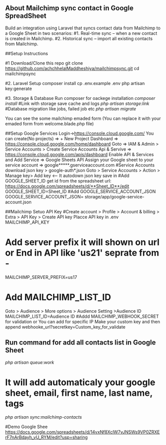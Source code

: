 ## About Mailchimp sync contact in Google SpreadSheet

Build an integration using Laravel that syncs contact data from Mailchimp to a Google Sheet in two
scenarios:
#1. Real-time sync – when a new contact is created in Mailchimp.
#2. Historical sync – import all existing contacts from Mailchimp.

##Setup Instructions

#1 Download/Clone this repo
git clone https://github.com/achchhelalMaddheshiya/mailchimpsync.git
cd mailchimpsync

#2. Laravel Setup
composer install
cp .env.example .env
php artisan key:generate

#3. Storage & Database
Run composer for oackege installation
_composer install_
#Link with storage save cache and logs
_php artisan storage:link_
#Database migration like jobs, failed job etc
_php artisan migrate_

You can see the some mailchimp emaded form (You can replace it with your emaded form from welcome.blade.php file)

##Setup Google Services
Login->https://console.cloud.google.com/
You can create(No projects) => + New Project
Dashboard => https://console.cloud.google.com/home/dashboard
Goto => IAM & Admin > Service Accounts > Create Service Accounts
Api & Servive => https://console.cloud.google.com/apis/dashboard
Enable API & Services and Add Service => Google Sheets API
Assign your Google sheet to your service account => google**\***.gserviceaccount.com
#Service Accounts download json key > google-auth\*.json
Goto > Service Accounts > Action > Manage key> Add key <-- It autodown json key save in
#Add GOOGLE_SHEET_ID get id from the spreadsheet
url: https://docs.google.com/spreadsheets/d/**Sheet_ID**/edit
GOOGLE_SHEET_ID=Sheet_ID
#Add GOOGLE_SERVICE_ACCOUNT_JSON
GOOGLE_SERVICE_ACCOUNT_JSON= storage/app/google-service-account.json

##Mailchimp Setuo API Key
#Create account > Profile > Account & billing > Extra > API Key > Create API key
Placce API key in .env MAILCHIMP_API_KEY

# Add server prefix it will shown on url or End in API like 'us21' seprate from -

MAILCHIMP_SERVER_PREFIX=us17

# Add MAILCHIMP_LIST_ID

Goto > Audience > More options > Audience Setting >Audience ID
MAILCHIMP_LIST_ID=Audience ID
#Addd MAILCHIMP_WEBHOOK_SECRET for validation or You can add for specific IP
Make your custom key and then append webhooke_url?secretkey=Custom_key_for_validate

## Run command for add all contacts list in Google Sheet

_php artisan queue:work_

# It will add automaticaly your google sheet, email, first name, last name, tags

_php artisan sync:mailchimp-contacts_

#Demo Google Shee
https://docs.google.com/spreadsheets/d/14vxNf8XclW7vJNSWs9VP0ZRXErF7nArBdayh_vU_RYM/edit?usp=sharing

